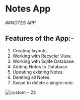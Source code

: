 # Notes App

##*NOTES APP*

## Features of the App:-
1) Creating layouts.
2) Working with Recycler View.
3) Working with Sqlite Database.
4) Adding Notes to Database.
5) Updating existing Notes.
6) Deleting all Notes.
7) Swipe to delete a single note.

![custom – 23](https://user-images.githubusercontent.com/42198187/102525177-ea5fa500-40bf-11eb-9451-93349fb3d48b.png)


